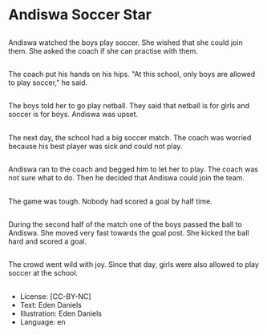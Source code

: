 # Andiswa Soccer Star

##
Andiswa watched the boys play soccer. She wished that she could join them. She asked the coach if she can practise with them.

##
The coach put his hands on his hips. "At this school, only boys are allowed to play soccer," he said.

##
The boys told her to go play netball. They said that netball is for girls and soccer is for boys. Andiswa was upset.

##
The next day, the school had a big soccer match. The coach was worried because his best player was sick and could not play.

##
Andiswa ran to the coach and begged him to let her to play. The coach was not sure what to do. Then he decided that Andiswa could join the team.

##
The game was tough. Nobody had scored a goal by half time.

##
During the second half of the match one of the boys passed the ball to Andiswa. She moved very fast towards the goal post. She kicked the ball hard and scored a goal.

##
The crowd went wild with joy. Since that day, girls were also allowed to play soccer at the school.

##
* License: [CC-BY-NC]
* Text: Eden Daniels
* Illustration: Eden Daniels
* Language: en
